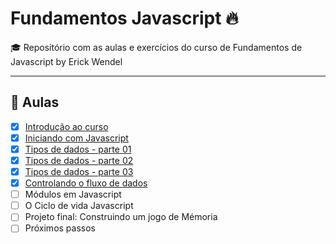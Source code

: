 # Fundamentos Javascript 🔥
🎓 Repositório com as aulas e exercícios do curso de Fundamentos de Javascript by Erick Wendel

----

## 🤯 Aulas

- [x] [Introdução ao curso](./00-introducao-ao-curso)
- [x] [Iniciando com Javascript](./01-iniciando-com-javascript)
- [x] [Tipos de dados - parte 01](./02-tipos-de-dados-pt-01)
- [x] [Tipos de dados - parte 02](./03-tipos-de-dados-pt-02)
- [x] [Tipos de dados - parte 03](./04-tipos-de-dados-pt-03)
- [x] [Controlando o fluxo de dados](./05-controlando-o-fluxo-de-dados)
- [ ] Módulos em Javascript
- [ ] O Ciclo de vida Javascript
- [ ] Projeto final: Construindo um jogo de Mémoria
- [ ] Próximos passos